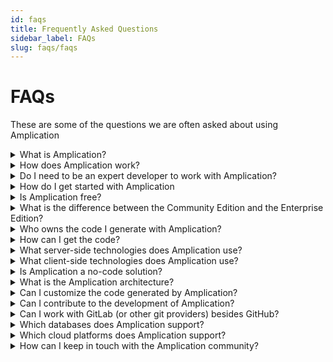 ```yaml
---
id: faqs
title: Frequently Asked Questions
sidebar_label: FAQs
slug: faqs/faqs
---
```



# FAQs

These are some of the questions we are often asked about using Amplication


<details>
  <summary>What is Amplication?</summary>

  Amplication is an open-source platform that helps developers build backend services without spending time on repetitive coding tasks and boilerplate code. Amplication auto-generates a fully functional, production-ready backend based on TypeScript and Node.js.

</details>

<details>
  <summary>How does Amplication work?</summary>
  
  You just need to define your data models, roles, and permissions, and Amplication will generate a TypeScript Node.js application with everything you need already baked in. This includes fully functional REST API and GraphQL API for all your data models, authentication, role-based authorization, logging, and even an admin UI. 

</details>


<details>
  <summary>Do I need to be an expert developer to work with Amplication?</summary>
  
Amplication is a great platform for professional developers, whatever their experience. Even though beginners can get up-and-running quickly with Amplication, you own the code and so can make full use of your code-writing talent to customize your output and work your magic. Amplication is also a great solution for technical leaders who seek boosting their teams' productivity and efficiency.
  
</details>

<details>
  <summary>How do I get started with Amplication</summary>
  
 You can generate your first app in minutes. These instructions will walk you through the steps of creating an application, adding an entity, adding roles, and setting permissions on entities:


 
 [Your First Application](https://docs.amplication.com/docs/first-app/)

  
</details>

<details>
  <summary>Is Amplication free?</summary>
  
Amplication Community Edition (CE) is free and always will be. To ensure that we can continue to develop Amplication, our Enterprise Edition (EE) will provide additional enterprise-oriented functionality that may require payment. For more information about the CE and EE, read:

 
 [Amplication’s licensing model](https://docs.amplication.com/docs/about/about/licensing/)

  
</details>

<details>
  <summary>What is the difference between the Community Edition and the Enterprise Edition?</summary>

  
  **Community Edition (CE)** – contains Amplication's core functionality. It is open-source and free to use for the whole community. The Amplication Community Edition continues to be licensed under the [Apache 2.0 license](https://github.com/amplication/amplication/blob/master/LICENSE).

  **Enterprise Edition (EE)** - adds advanced operations, security, and commercially orientated features. The Enterprise Edition is built on top of the Community Edition and the additional functionality will be supplied as source-available. While users can view and download the code, ownership of the platform code remains with Amplication, meaning users cannot resell it. Use of the Amplication Enterprise Edition is subject to the Amplication [Terms of Service](https://amplication.com/terms)

  
</details>


<details>
  <summary>Who owns the code I generate with Amplication?</summary>
  
You own the code. Develop your service and applications however you wish, and deploy it wherever you want; on public cloud, private cloud, or on-premise.
  
</details>


<details>
  <summary>How can I get the code?</summary>
  
You can download the source code of your application or connect to your GitHub account and push a new Pull Request directly to a selected GitHub repository. There is also a code-view option, that enables you to view the code in the console before you download it or move it to GitHub.
  
  
</details>


<details>
  <summary>What server-side technologies does Amplication use?</summary>
  
NestJS, Prisma, PostgreSQL, Passport, GraphQL, Swagger UI, Jest, Docker
  
</details>


<details>
  <summary>What client-side technologies does Amplication use?</summary>

Amplication focuses on creating the best backend. We provide the client only as a starting point for simple CRUD operations using the following technologies: 
ReactJS, React-Admin, Axios, Formik. 

Use your programming skills to build a great client.  
  
</details>


<details>
  <summary>Is Amplication a no-code solution?</summary>
  
Amplication is a platform for professional developers, enabling you to automate repetitive tasks, eliminating or reducing the time spent on repetitive server-side tasks and boilerplate code. Your developer skills are very much required to create your hand-crafted business logic, so it is definitely NOT a no-code solution. Amplication reduces the amount of code you need to write, hence some may call it a low-code solution for professional developers.
  
</details>


<details>
  <summary>What is the Amplication architecture?</summary>
  
Each Amplication project generates a server and admin UI, each in a separate folder:

- Server - for all the server components including REST API, GraphQL, Services and more.
- Admin - for the Admin UI including forms for CRUD operations on all data models.
  
</details>




<details>
  <summary>Can I customize the code generated by Amplication?</summary>
  
Definitely. The code is yours. Do with it what you wish. You can continuously customize your code while continuing to get code from Amplication. 
  
</details>



<details>
  <summary>Can I contribute to the development of Amplication?</summary>
  
We'd love to have you contribute! To find out how, read:

[Contributing](https://docs.amplication.com/docs/contributing/)

  
</details>




<details>
  <summary>Can I work with GitLab (or other git providers) besides GitHub?</summary>
  
Amplication currently supports integration only with GitHub, but we are planning to add support for more Git providers. See our [Product Roadmap](https://docs.amplication.com/docs/about/roadmap/). 
  
</details>



<details>
  <summary>Which databases does Amplication support?</summary>
  
Amplication currently supports only PostgreSQL.
However, we generate apps that work with Prisma, so you could change the Prisma configuration to use another database supported by Prisma. 

We are planning to support more databases in future releases, including mongoDB. See our [Product Roadmap](https://docs.amplication.com/docs/about/roadmap/). 
  
</details>



<details>
  <summary>Which cloud platforms does Amplication support?</summary>

You can host your server on AWS, Heroku, Azure, Google Cloud Platform, Digital Ocean, and many more. 
  
Amplication uses Docker and Kubernetes to support deployment. 

Check out the following for for more information: 

[Deploy a Docker Container](https://docs.amplication.com/docs/deploy/#deploy-a-docker-container)

[Deploy Amplication to a Kubernetes cluster using Helm](https://docs.amplication.com/docs/helm-chart/)

[Deploying Amplication Server to Digital Ocean](https://dev.to/asiancat54x/deploying-amplication-app-to-digital-ocean-5d7k)

  
</details>



<details>

  <summary>How can I keep in touch with the Amplication community?</summary>
  
  Join us at any of the following locations: 


  - [GitHub](https://github.com/amplication) 
  - [Discord](https://discord.com/) - find the Amplication channel
  - [Amplication-website](https://amplication.com/)
  - [Blog](https://amplication.com/blog)
  - [Docs](https://docs.amplication.com/docs/getting-started/)
 


  </details>